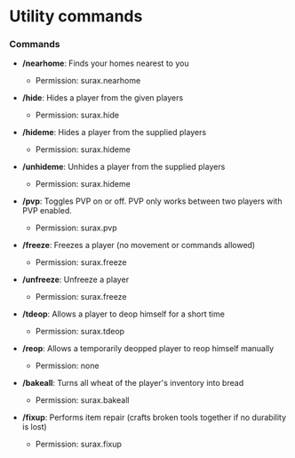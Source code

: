 # Utility commands
### Commands
- **/nearhome**: Finds your homes nearest to you
    - Permission: surax.nearhome

- **/hide**: Hides a player from the given players
    - Permission: surax.hide

- **/hideme**: Hides a player from the supplied players
    - Permission: surax.hideme

- **/unhideme**: Unhides a player from the supplied players
    - Permission: surax.hideme

- **/pvp**: Toggles PVP on or off. PVP only works between two players with PVP enabled.
    - Permission: surax.pvp

- **/freeze**: Freezes a player (no movement or commands allowed)
    - Permission: surax.freeze

- **/unfreeze**: Unfreeze a player
    - Permission: surax.freeze

- **/tdeop**: Allows a player to deop himself for a short time
    - Permission: surax.tdeop

- **/reop**: Allows a temporarily deopped player to reop himself manually
    - Permission: none

- **/bakeall**: Turns all wheat of the player's inventory into bread
    - Permission: surax.bakeall

- **/fixup**: Performs item repair (crafts broken tools together if no durability is lost)
    - Permission: surax.fixup
